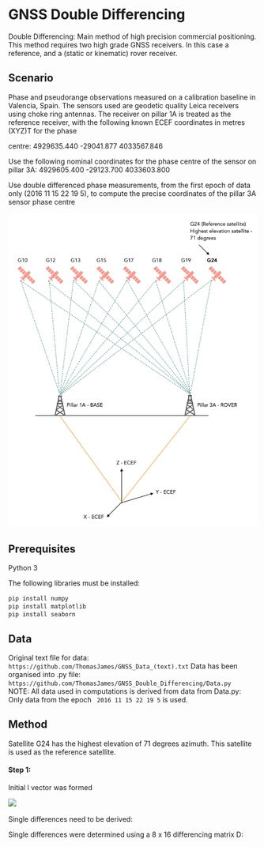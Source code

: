 # GNSS Double Differencing

Double Differencing: Main method of high precision commercial positioning. This method requires two high grade GNSS receivers. In this case a reference, and a (static or kinematic) rover receiver.  

## Scenario

Phase and pseudorange observations measured on a calibration baseline in Valencia, Spain. The sensors used
are geodetic quality Leica receivers using choke ring antennas. The receiver on pillar 1A is treated as
the reference receiver, with the following known ECEF coordinates in metres (XYZ)T
for the phase

centre:
4929635.440
 -29041.877
4033567.846

Use the following nominal coordinates for the phase centre of the sensor on pillar 3A:
4929605.400
 -29123.700
4033603.800

Use double differenced phase measurements, from the first epoch of data only (2016 11 15 22 19
5), to compute the precise coordinates of the pillar 3A sensor phase centre

![Diagram aid](https://github.com/ThomasJames/GNSS_Double_Differencing/blob/master/DD_Diagram_aid.png)


## Prerequisites 

Python 3

The following libraries must be installed:

``` 
pip install numpy 
pip install matplotlib
pip install seaborn 
```

## Data

Original text file for data: ``` https://github.com/ThomasJames/GNSS_Data_(text).txt``` 
Data has been organised into .py file: ``` https://github.com/ThomasJames/GNSS_Double_Differencing/Data.py```   
NOTE: All data used in computations is derived from data from Data.py: Only data from the epoch ``` 2016 11 15 22 19 5```  is used.


## Method 

Satellite G24 has the highest elevation of 71 degrees azimuth. This satellite is used as the reference satellite.

#### Step 1:

Initial l vector was formed 

![](https://github.com/ThomasJames/Matrix_Images/i.png)

Single differences need to be derived:



Single differences were determined using a 8 x 16 differencing matrix D: 



